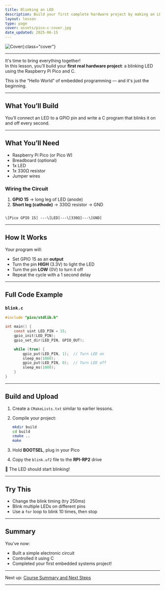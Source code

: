 ```yaml
---
title: Blinking an LED
description: Build your first complete hardware project by making an LED blink using the Raspberry Pi Pico and C.
layout: lesson
type: page
cover: assets/pico-c-cover.jpg
date_updated: 2025-06-15
---
```


![Cover](assets/pico-c-cover.jpg){:class="cover"}

---

It's time to bring everything together!  
In this lesson, you’ll build your **first real hardware project**: a blinking LED using the Raspberry Pi Pico and C.

This is the “Hello World” of embedded programming — and it's just the beginning.

---

## What You’ll Build

You’ll connect an LED to a GPIO pin and write a C program that blinks it on and off every second.

---

## What You’ll Need

- Raspberry Pi Pico (or Pico W)
- Breadboard (optional)
- 1x LED
- 1x 330Ω resistor
- Jumper wires

### Wiring the Circuit

1. **GPIO 15** → long leg of LED (anode)
2. **Short leg (cathode)** → 330Ω resistor → GND

```text

\[Pico GPIO 15] ---\[LED]---\[330Ω]---\[GND]

```

---

## How It Works

Your program will:

- Set GPIO 15 as an **output**
- Turn the pin **HIGH** (3.3V) to light the LED
- Turn the pin **LOW** (0V) to turn it off
- Repeat the cycle with a 1 second delay

---

## Full Code Example

### `blink.c`

```c
#include "pico/stdlib.h"

int main() {
    const uint LED_PIN = 15;
    gpio_init(LED_PIN);
    gpio_set_dir(LED_PIN, GPIO_OUT);

    while (true) {
        gpio_put(LED_PIN, 1);  // Turn LED on
        sleep_ms(1000);
        gpio_put(LED_PIN, 0);  // Turn LED off
        sleep_ms(1000);
    }
}
```

---

## Build and Upload

1. Create a `CMakeLists.txt` similar to earlier lessons.
2. Compile your project:

    ```bash
    mkdir build
    cd build
    cmake ..
    make
    ```

3. Hold **BOOTSEL**, plug in your Pico
4. Copy the `blink.uf2` file to the **RPI-RP2** drive

🎉 The LED should start blinking!

---

## Try This

- Change the blink timing (try 250ms)
- Blink multiple LEDs on different pins
- Use a `for` loop to blink 10 times, then stop

---

## Summary

You’ve now:

- Built a simple electronic circuit
- Controlled it using C
- Completed your first embedded systems project!

---

Next up: [Course Summary and Next Steps](10_summary)

---
